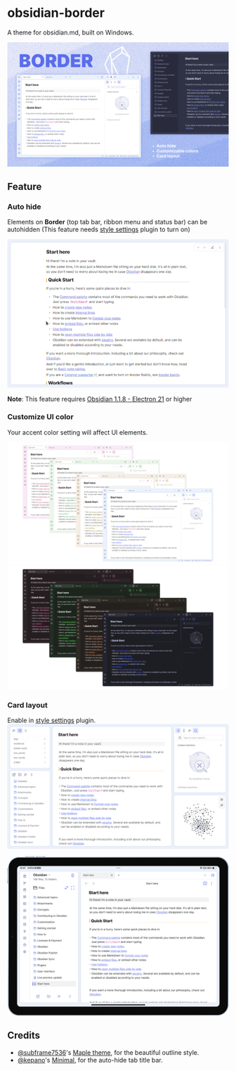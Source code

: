 # obsidian-border

A theme for obsidian.md, built on Windows.

![screenshot](cover-lg.png)

## Feature

### Auto hide

Elements on **Border** (top tab bar, ribbon menu and status bar) can be autohidden (This feature needs [style settings](https://github.com/mgmeyers/obsidian-style-settings) plugin to turn on)

![screenshot](img/screenshot.gif)

**Note**: This feature requires [Obsidian 1.1.8 - Electron 21](https://github.com/obsidianmd/obsidian-releases/releases/tag/v1.1.8-E21) or higher

### Customize UI color

Your accent color setting will affect UI elements.

![screenshot](img/screenshot-1.png)
![screenshot](img/screenshot-2.png)

### Card layout

Enable in [style settings](https://github.com/mgmeyers/obsidian-style-settings) plugin.
![screenshot](img/card.png)

![screenshot](img/iPad.png)

## Credits

+ [@subframe7536](https://github.com/subframe7536)'s [Maple theme](https://github.com/subframe7536/obsidian-theme-maple), for the beautiful outline style.
+ [@kepano](https://github.com/kepano)'s [Minimal](https://github.com/kepano/obsidian-minimal), for the auto-hide tab title bar.

